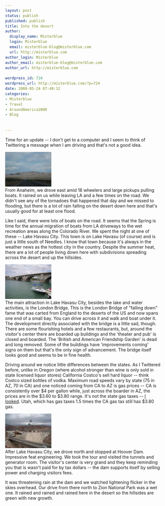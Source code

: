 ```yaml
---
layout: post
status: publish
published: publish
title: Into the desert
author:
  display_name: Misterblue
  login: Misterblue
  email: misterblue-blog@misterblue.com
  url: http://misterblue.com
author_login: Misterblue
author_email: misterblue-blog@misterblue.com
author_url: http://misterblue.com

wordpress_id: 724
wordpress_url: http://misterblue.com/?p=724
date: 2008-05-24 07:49:12
categories:
- Misterblue
- Travel
- AroundAmerica2008
- Blog


---
```

Time for an update -- I don't get to a computer and I seem to think
of Twittering a message when I am driving and that's not a good
idea.
<p>
<div class="g2image_float_left"><a href="/images/oldimages/IMG_1586.jpg"><img src="/images/oldimages/thumb/IMG_1586.jpg" class="oldImageThumb"/></a></div>From Anaheim, we drove east amid 18 wheelers and large pickups
pulling boats. It rained on us while leaving LA and a few times
on the road. We didn't see any of the tornadoes that happened that
day and we missed to flooding, but there is a lot of rain falling
on the desert down here and that's usually good for at least one flood.
</p>
<p>
Like I said, there were lots of boats on the road. It seems that
the Spring is time for the annual migration of boats from LA driveways
to the wet recreation areas along the Colorado River. We spent the
night at one of these -- Lake Havasu City. This town is on Lake
Havasu (of course) and is just a little south of Needles. I know that
town because it's always in the weather news as the hottest city
in the country. Despite the summer heat, there are a lot of people
living down here with subdivisions spreading across the desert and
up the hillsides.
</p>
<p>
<div class="g2image_float_right"><a href="/images/oldimages/IMG_1608.jpg"><img src="/images/oldimages/thumb/IMG_1608.jpg" class="oldImageThumb"/></a></div>The main attraction in Lake Havasu City, besides the lake and water
activities, is the London Bridge. This is the London Bridge of
"falling down" fame that was carted from England to the deserts of
the US and now spans one end of a small bay. You can drive across it
and walk and boat under it. The development directly associated
with the bridge is a little sad, though. There are some flourishing
hotels and a few restaurants, but, around the visitor's center
there are boarded up buildings and the 'theater and pub' is closed
and boarded. The 'British and American Friendship Garden' is dead
and long removed. Some of the buildings have 'improvements coming'
signs on them but that's the only sign of advancement.
The bridge itself looks good and seems to be in fine health.
</p>
<p>
Driving around we notice little differences between the states.
As I Twittered before, unlike in Oregon (where alcohol stronger than
wine is only sold in state licensed liquor stores) California
Costco's sell hard liquor -- think Costco sized bottles of vodka.
Maximum road speeds vary by state (75 in AZ, 70 in CA) and one
noticed coming from CA to AZ is gas prices -- CA is consistently
over $4 per gallon while, just across the boarder in AZ, the prices
are in the $3.60 to $3.80 range. It's not the state gas taxes --
<a href="http://www.gaspricewatch.com/usgastaxes.asp">I looked</a>. 
Utah, which has gas taxes 1.5 times the CA gas tax still has 
$3.80 gas.
</p>
<p>
<div class="g2image_float_left"><a href="/images/oldimages/IMG_1695.jpg"><img src="/images/oldimages/thumb/IMG_1695.jpg" class="oldImageThumb"/></a></div>After Lake Havasu City, we drove north and stopped at Hoover Dam.
Impressive feat engineering. We took the tour and visited the
tunnels and generator room. The visitor's center is very grand
and they keep reminding you that is wasn't paid for by tax
dollars -- the dam supports itself by selling power and charging
visitors fees.
</p>
<p>
It was threatening rain at the dam and we watched lightening
flicker in the skies overhead. Our drive from there north to 
Zion National Park was a wet one. It rained and rained and rained
here in the desert so the hillsides are green with new growth.
</p>

